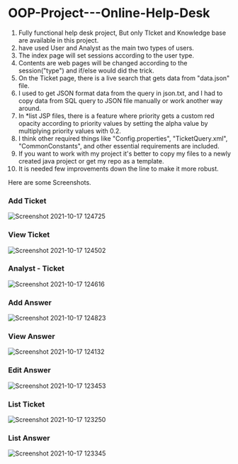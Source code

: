 # OOP-Project---Online-Help-Desk

1. Fully functional help desk project, But only TIcket and Knowledge base are available in this project.
2. have used User and Analyst as the main two types of users.
3. The index page will set sessions according to the user type.
4. Contents are web pages will be changed according to the session("type") and if/else would did the trick.
5. On the Ticket page, there is a live search that gets data from "data.json" file.
6. I used to get JSON format data from the query in json.txt, and I had to copy data from SQL query to JSON file manually or work another way around.
7. In *list JSP files, there is a feature where priority gets a custom red opacity according to priority values by setting the alpha value by multiplying priority values with 0.2.
8. I think other required things like "Config.properties", "TicketQuery.xml", "CommonConstants", and other essential requirements are included.
9. If you want to work with my project it's better to copy my files to a newly created java project or get my repo as a template.
10. It is needed few improvements down the line to make it more robust.


Here are some Screenshots.

### Add Ticket
![Screenshot 2021-10-17 124725](https://user-images.githubusercontent.com/23092020/137616154-f6b09bf5-2308-4cf5-b3c2-c26893f21aae.png)

### View Ticket
![Screenshot 2021-10-17 124502](https://user-images.githubusercontent.com/23092020/137616150-dc6b7870-b918-4382-b11b-28b633962982.png)

### Analyst - Ticket
![Screenshot 2021-10-17 124616](https://user-images.githubusercontent.com/23092020/137616152-1a67814a-49e8-46fb-8eaf-62b89f5ab7c9.png)

### Add Answer
![Screenshot 2021-10-17 124823](https://user-images.githubusercontent.com/23092020/137616156-a2572efc-b694-4f39-a0ca-56984526f464.png)

### View Answer
![Screenshot 2021-10-17 124132](https://user-images.githubusercontent.com/23092020/137616149-ee00c742-3ee3-44da-9d97-dfc4b1612979.png)

### Edit Answer
![Screenshot 2021-10-17 123453](https://user-images.githubusercontent.com/23092020/137616148-4664e7a2-9bf9-42ea-a184-c97864419718.png)

### List Ticket
![Screenshot 2021-10-17 123250](https://user-images.githubusercontent.com/23092020/137616145-0439e0d8-32b1-4782-90be-a94efeddf31f.png)

### List Answer
![Screenshot 2021-10-17 123345](https://user-images.githubusercontent.com/23092020/137616147-fc26fbd6-bdd2-4962-8463-5d4de8119126.png)